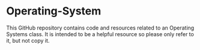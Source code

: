 # Operating-System

This GitHub repository contains code and resources related to an Operating Systems class. It is intended to be a helpful resource so please only refer to it, but not copy it.
